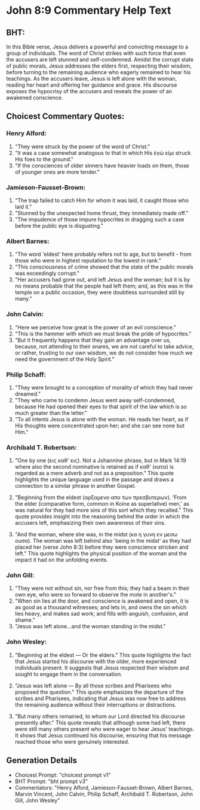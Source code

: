 # John 8:9 Commentary Help Text

## BHT:
In this Bible verse, Jesus delivers a powerful and convicting message to a group of individuals. The word of Christ strikes with such force that even the accusers are left stunned and self-condemned. Amidst the corrupt state of public morals, Jesus addresses the elders first, respecting their wisdom, before turning to the remaining audience who eagerly remained to hear his teachings. As the accusers leave, Jesus is left alone with the woman, reading her heart and offering her guidance and grace. His discourse exposes the hypocrisy of the accusers and reveals the power of an awakened conscience.

## Choicest Commentary Quotes:
### Henry Alford:
1. "They were struck by the power of the word of Christ."
2. "It was a case somewhat analogous to that in which His ἐγώ εἰμι struck His foes to the ground."
3. "If the consciences of older sinners have heavier loads on them, those of younger ones are more tender."

### Jamieson-Fausset-Brown:
1. "The trap failed to catch Him for whom it was laid, it caught those who laid it."
2. "Stunned by the unexpected home thrust, they immediately made off."
3. "The impudence of those impure hypocrites in dragging such a case before the public eye is disgusting."

### Albert Barnes:
1. "The word 'eldest' here probably refers not to age, but to benefit - from those who were in highest reputation to the lowest in rank."
2. "This consciousness of crime showed that the state of the public morals was exceedingly corrupt."
3. "Her accusers had gone out, and left Jesus and the woman; but it is by no means probable that the people had left them; and, as this was in the temple on a public occasion, they were doubtless surrounded still by many."

### John Calvin:
1. "Here we perceive how great is the power of an evil conscience."
2. "This is the hammer with which we must break the pride of hypocrites."
3. "But it frequently happens that they gain an advantage over us, because, not attending to their snares, we are not careful to take advice, or rather, trusting to our own wisdom, we do not consider how much we need the government of the Holy Spirit."

### Philip Schaff:
1. "They were brought to a conception of morality of which they had never dreamed."
2. "They who came to condemn Jesus went away self-condemned, because He had opened their eyes to that spirit of the law which is so much greater than the letter."
3. "To all intents Jesus is alone with the woman. He reads her heart, as if His thoughts were concentrated upon her; and she can see none but Him."

### Archibald T. Robertson:
1. "One by one (εις καθ' εις). Not a Johannine phrase, but in Mark 14:19 where also the second nominative is retained as if καθ' (κατα) is regarded as a mere adverb and not as a preposition." This quote highlights the unique language used in the passage and draws a connection to a similar phrase in another Gospel.

2. "Beginning from the eldest (αρξαμενο απο των πρεσβυτερων). 'From the elder (comparative form, common in Koine as superlative) men,' as was natural for they had more sins of this sort which they recalled." This quote provides insight into the reasoning behind the order in which the accusers left, emphasizing their own awareness of their sins.

3. "And the woman, where she was, in the midst (κα η γυνη εν μεσω ουσα). The woman was left behind also 'being in the midst' as they had placed her (verse John 8:3) before they were conscience stricken and left." This quote highlights the physical position of the woman and the impact it had on the unfolding events.

### John Gill:
1. "They were not without sin, nor free from this; they had a beam in their own eye, who were so forward to observe the mote in another's."
2. "When sin lies at the door, and conscience is awakened and open, it is as good as a thousand witnesses; and lets in, and owns the sin which lies heavy, and makes sad work; and fills with anguish, confusion, and shame."
3. "Jesus was left alone...and the woman standing in the midst."

### John Wesley:
1. "Beginning at the eldest — Or the elders." This quote highlights the fact that Jesus started his discourse with the older, more experienced individuals present. It suggests that Jesus respected their wisdom and sought to engage them in the conversation.

2. "Jesus was left alone — By all those scribes and Pharisees who proposed the question." This quote emphasizes the departure of the scribes and Pharisees, indicating that Jesus was now free to address the remaining audience without their interruptions or distractions.

3. "But many others remained, to whom our Lord directed his discourse presently after." This quote reveals that although some had left, there were still many others present who were eager to hear Jesus' teachings. It shows that Jesus continued his discourse, ensuring that his message reached those who were genuinely interested.


## Generation Details
- Choicest Prompt: "choicest prompt v1"
- BHT Prompt: "bht prompt v3"
- Commentators: "Henry Alford, Jamieson-Fausset-Brown, Albert Barnes, Marvin Vincent, John Calvin, Philip Schaff, Archibald T. Robertson, John Gill, John Wesley"
